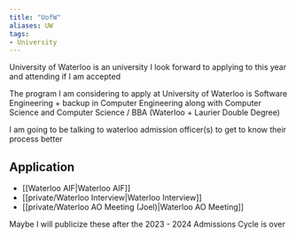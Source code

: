 ```yaml
---
title: "UofW"
aliases: UW
tags:
- University
---
```

University of Waterloo is an university I look forward to applying to this year and attending if I am accepted

The program I am considering to apply at University of Waterloo is Software Engineering + backup in Computer Engineering along with Computer Science and Computer Science / BBA (Waterloo + Laurier Double Degree)

I am going to be talking to waterloo admission officer(s) to get to know their process better

## Application

- [[Waterloo AIF|Waterloo AIF]]
- [[private/Waterloo Interview|Waterloo Interview]]
- [[private/Waterloo AO Meeting (Joel)|Waterloo AO Meeting]]

Maybe I will publicize these after the 2023 - 2024 Admissions Cycle is over


